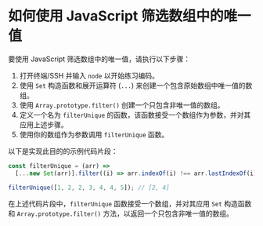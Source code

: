 # 如何使用 JavaScript 筛选数组中的唯一值

要使用 JavaScript 筛选数组中的唯一值，请执行以下步骤：

1. 打开终端/SSH 并输入 `node` 以开始练习编码。
2. 使用 `Set` 构造函数和展开运算符 (`...`) 来创建一个包含原始数组中唯一值的数组。
3. 使用 `Array.prototype.filter()` 创建一个只包含非唯一值的数组。
4. 定义一个名为 `filterUnique` 的函数，该函数接受一个数组作为参数，并对其应用上述步骤。
5. 使用你的数组作为参数调用 `filterUnique` 函数。

以下是实现此目的的示例代码片段：

```js
const filterUnique = (arr) =>
  [...new Set(arr)].filter((i) => arr.indexOf(i) !== arr.lastIndexOf(i));

filterUnique([1, 2, 2, 3, 4, 4, 5]); // [2, 4]
```

在上述代码片段中，`filterUnique` 函数接受一个数组，并对其应用 `Set` 构造函数和 `Array.prototype.filter()` 方法，以返回一个只包含非唯一值的数组。
